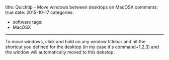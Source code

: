 

title: Quicktip - Move windows between desktops on MacOSX
comments: true
date: 2015-10-17
categories:
- software
tags:
- MacOSX

---

To move windows, click and hold on any window titlebar and hit the shortcut you defined for the desktop (in my case it's command+1,2,3) and the window will automatically moved to this dekstop.